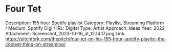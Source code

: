 # Four Tet

Description: 155 hour Spotify playlist
Category: Playlist, Streaming
Platform / Medium: Spotify
Digi / IRL: Digital
Type: Artist
Approach: Ideas
Year: 2022
Attachment: Screenshot_2023-10-16_at_12.14.17.png
Link: https://pitchfork.com/thepitch/four-tet-on-his-155-hour-spotify-playlist-the-coolest-thing-on-streaming/